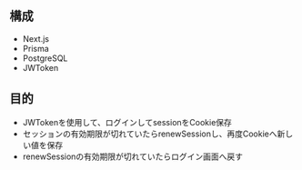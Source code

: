 ## 構成
- Next.js
- Prisma
- PostgreSQL
- JWToken

## 目的
- JWTokenを使用して、ログインしてsessionをCookie保存
- セッションの有効期限が切れていたらrenewSessionし、再度Cookieへ新しい値を保存
- renewSessionの有効期限が切れていたらログイン画面へ戻す